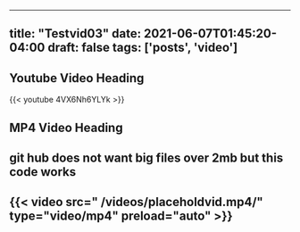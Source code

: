 
---
title: "Testvid03"
date: 2021-06-07T01:45:20-04:00
draft: false
tags: ['posts', 'video']
---

## Youtube Video Heading
{{< youtube 4VX6Nh6YLYk >}}



## MP4 Video Heading
 ## git hub does not want big files over 2mb but this code works
 ## {{< video  src=" /videos/placeholdvid.mp4/" type="video/mp4" preload="auto" >}}
